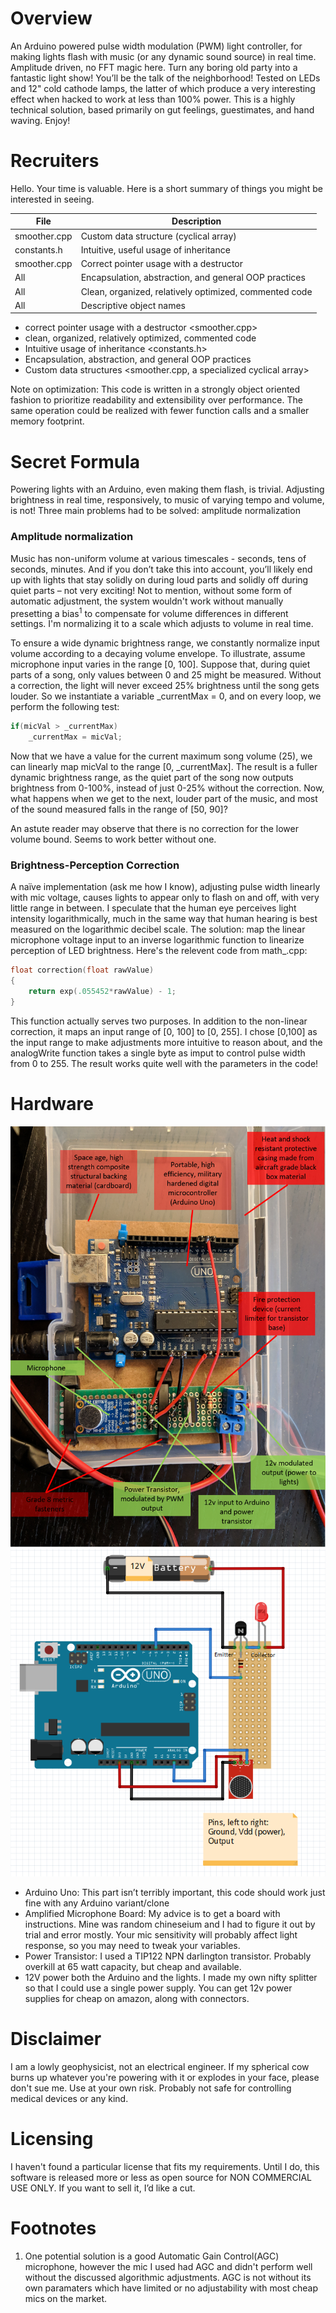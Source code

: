 
# Overview
An Arduino powered pulse width modulation (PWM) light controller, for making lights flash with music (or any dynamic sound source) in real time. Amplitude driven, no FFT magic here.
Turn any boring old party into a fantastic light show! You’ll be the talk of the neighborhood! Tested on LEDs and 12" cold cathode lamps, the latter of which produce a very interesting effect when hacked to work at less than 100% power. This is a highly technical solution, based primarily on gut feelings, guestimates, and hand waving. Enjoy!

# Recruiters
Hello. Your time is valuable. Here is a short summary of things you might be interested in seeing.

| File | Description  |
|---|---|
| smoother.cpp |  Custom data structure (cyclical array) |
|  constants.h |  Intuitive, useful usage of inheritance |
|  smoother.cpp  |  Correct pointer usage with a destructor  |
| All   |  Encapsulation, abstraction, and general OOP practices  | 
| All   |  Clean, organized, relatively optimized, commented code |
| All | Descriptive object names |
* correct pointer usage with a destructor <smoother.cpp>
* clean, organized, relatively optimized, commented code
* Intuitive usage of inheritance <constants.h>
* Encapsulation, abstraction, and general OOP practices
* Custom data structures <smoother.cpp, a specialized cyclical array>

Note on optimization: This code is written in a strongly object oriented fashion to prioritize readability and extensibility over performance. The same operation could be realized with fewer function calls and a smaller memory footprint.

# Secret Formula
Powering lights with an Arduino, even making them flash, is trivial. Adjusting brightness in real time, responsively, to music of varying tempo and volume, is not! Three main problems had to be solved: amplitude normalization

### Amplitude normalization
Music has non-uniform volume at various timescales - seconds, tens of seconds, minutes. And if you don’t take this into account, you’ll likely end up with lights that stay solidly on during loud parts and solidly off during quiet parts – not very exciting! Not to mention, without some form of automatic adjustment, the system wouldn't work without manually presetting a bias<sup>1</sup> to compensate for volume differences in different settings. I'm normalizing it to a scale which adjusts to volume in real time.

To ensure a wide dynamic brightness range, we constantly normalize input volume according to a decaying volume envelope. To illustrate, assume microphone input varies in the range [0, 100]. Suppose that, during quiet parts of a song, only values between 0 and 25 might be measured. Without a correction, the light will never exceed 25% brightness until the song gets louder. So we instantiate a variable _currentMax = 0, and on every loop, we perform the following test:

```c++
if(micVal > _currentMax)
    _currentMax = micVal;
```
Now that we have a value for the current maximum song volume (25), we can linearly map micVal to the range [0, _currentMax]. The result is a fuller dynamic brightness range, as the quiet part of the song now outputs brightness from 0-100%, instead of just 0-25% without the correction. Now, what happens when we get to the next, louder part of the music, and most of the sound measured falls in the range of [50, 90]?


An astute reader may observe that there is no correction for the lower volume bound. Seems to work better without one.

### Brightness-Perception Correction
A naïve implementation (ask me how I know), adjusting pulse width linearly with mic voltage, causes lights to appear only to flash on and off, with very little range in between. I speculate that the human eye perceives light intensity logarithmically, much in the same way that human hearing is best measured on the logarithmic decibel scale. The solution: map the linear microphone voltage input to an inverse logarithmic function to linearize perception of LED brightness. Here's the relevent code from math_.cpp:

```c++
float correction(float rawValue)
{
    return exp(.055452*rawValue) - 1;
}
```
This function actually serves two purposes. In addition to the non-linear correction, it maps an input range of [0, 100] to [0, 255]. I chose [0,100] as the input range to make adjustments more intuitive to reason about, and the analogWrite function takes a single byte as imput to control pulse width from 0 to 255. The result works quite well with the parameters in the code!



# Hardware
![](docs/hardware.png)
![](docs/pro_schematic.png)
* Arduino Uno: This part isn’t terribly important, this code should work just fine with any Arduino variant/clone
* Amplified Microphone Board: My advice is to get a board with instructions. Mine was random chineseium and I had to figure it out by trial and error mostly. Your mic sensitivity will probably affect light response, so you may need to tweak your variables.
* Power Transistor: I used a TIP122 NPN darlington transistor. Probably overkill at 65 watt capacity, but cheap and available.
* 12V power both the Arduino and the lights. I made my own nifty splitter so that I could use a single power supply. You can get 12v power supplies for cheap on amazon, along with connectors.


# Disclaimer
I am a lowly geophysicist, not an electrical engineer. If my spherical cow burns up whatever you're powering with it or explodes in your face, please don't sue me. Use at your own risk. Probably not safe for controlling medical devices or any kind.

# Licensing
I haven't found a particular license that fits my requirements. Until I do, this software is released more or less as open source for NON COMMERCIAL USE ONLY. If you want to sell it, I’d like a cut.

# Footnotes
1. One potential solution is a good Automatic Gain Control(AGC) microphone, however the mic I used had AGC and didn't perform well without the discussed algorithmic adjustments. AGC is not without its own paramaters which have limited or no adjustability with most cheap mics on the market.